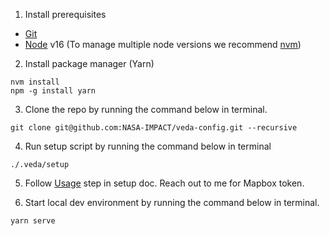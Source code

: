 1. Install prerequisites

- [Git](https://www.atlassian.com/git/tutorials/install-git)
- [Node](http://nodejs.org/) v16 (To manage multiple node versions we recommend [nvm](https://github.com/nvm-sh/nvm#installing-and-updating))


2. Install package manager (Yarn)

```
nvm install
npm -g install yarn
```

3. Clone the repo by running the command below in terminal.

```
git clone git@github.com:NASA-IMPACT/veda-config.git --recursive
```

4. Run setup script by running the command below in terminal

```
./.veda/setup
```

5. Follow [Usage](https://github.com/NASA-IMPACT/veda-config/blob/develop/docs/SETUP.md#usage) step  in setup doc. Reach out to me for Mapbox token. 
   
6. Start local dev environment by running the command below in terminal.
```
yarn serve
```
